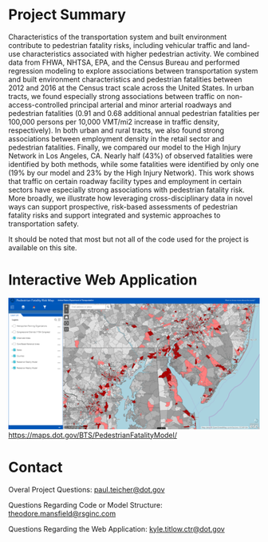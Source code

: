 # Project Summary
Characteristics of the transportation system and built environment contribute to pedestrian fatality risks, including vehicular traffic and land-use characteristics associated with higher pedestrian activity. We combined data from FHWA, NHTSA, EPA, and the Census Bureau and performed regression modeling to explore associations between transportation system and built environment characteristics and pedestrian fatalities between 2012 and 2016 at the Census tract scale across the United States. In urban tracts, we found especially strong associations between traffic on non-access-controlled principal arterial and minor arterial roadways and pedestrian fatalities (0.91 and 0.68 additional annual pedestrian fatalities per 100,000 persons per 10,000 VMT/mi2 increase in traffic density, respectively). In both urban and rural tracts, we also found strong associations between employment density in the retail sector and pedestrian fatalities. Finally, we compared our model to the High Injury Network in Los Angeles, CA. Nearly half (43%) of observed fatalities were identified by both methods, while some fatalities were identified by only one (19% by our model and 23% by the High Injury Network). This work shows that traffic on certain roadway facility types and employment in certain sectors have especially strong associations with pedestrian fatality risk. More broadly, we illustrate how leveraging cross-disciplinary data in novel ways can support prospective, risk-based assessments of pedestrian fatality risks and support integrated and systemic approaches to transportation safety.

It should be noted that most but not all of the code used for the project is available on this site. 

# Interactive Web Application

![Interactive Web Application](Picture.PNG)
https://maps.dot.gov/BTS/PedestrianFatalityModel/

# Contact
Overal Project Questions: 
paul.teicher@dot.gov

Questions Regarding Code or Model Structure:
theodore.mansfield@rsginc.com

Questions Regarding the Web Application:
kyle.titlow.ctr@dot.gov

